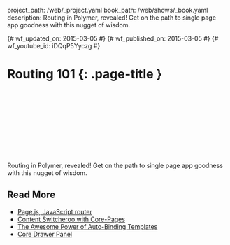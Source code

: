 project_path: /web/_project.yaml book_path: /web/shows/_book.yaml description: Routing in Polymer, revealed! Get on the path to single page app goodness with this nugget of wisdom.

{# wf_updated_on: 2015-03-05 #} {# wf_published_on: 2015-03-05 #} {# wf_youtube_id: iDQqP5Yyczg #}

# Routing 101 {: .page-title }

<div class="video-wrapper">
  <iframe class="devsite-embedded-youtube-video" data-video-id="iDQqP5Yyczg"
          data-autohide="1" data-showinfo="0" frameborder="0" allowfullscreen>
  </iframe>
</div>

Routing in Polymer, revealed! Get on the path to single page app goodness with this nugget of wisdom.

## Read More

- [Page.js, JavaScript router](https://github.com/visionmedia/page.js)
- [Content Switcheroo with Core-Pages](/web/shows/polycasts/season-2/content-switcheroo)
- [The Awesome Power of Auto-Binding Templates](/web/shows/polycasts/season-2/awesome-power-of-auto-binding)
- [Core Drawer Panel](/web/shows/polycasts/season-1/core-drawer-panel)